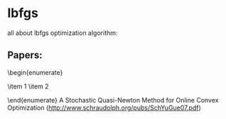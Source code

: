 # lbfgs
all about lbfgs optimization algorithm:

## Papers:

\begin{enumerate}

\item 1
\item 2

\end{enumerate}
A Stochastic Quasi-Newton Method for Online Convex Optimization (http://www.schraudolph.org/pubs/SchYuGue07.pdf)
